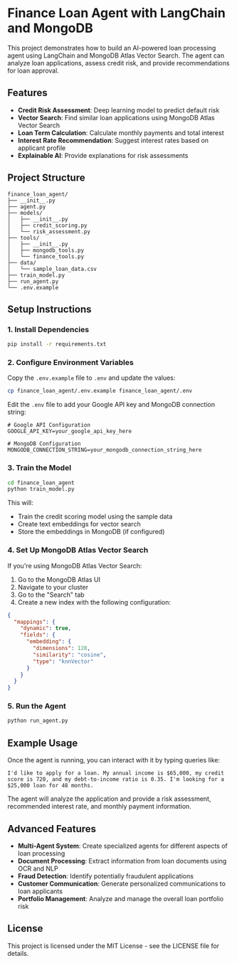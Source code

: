 # Finance Loan Agent with LangChain and MongoDB

This project demonstrates how to build an AI-powered loan processing agent using LangChain and MongoDB Atlas Vector Search. The agent can analyze loan applications, assess credit risk, and provide recommendations for loan approval.

## Features

- **Credit Risk Assessment**: Deep learning model to predict default risk
- **Vector Search**: Find similar loan applications using MongoDB Atlas Vector Search
- **Loan Term Calculation**: Calculate monthly payments and total interest
- **Interest Rate Recommendation**: Suggest interest rates based on applicant profile
- **Explainable AI**: Provide explanations for risk assessments

## Project Structure

```
finance_loan_agent/
├── __init__.py
├── agent.py
├── models/
│   ├── __init__.py
│   ├── credit_scoring.py
│   └── risk_assessment.py
├── tools/
│   ├── __init__.py
│   ├── mongodb_tools.py
│   └── finance_tools.py
├── data/
│   └── sample_loan_data.csv
├── train_model.py
├── run_agent.py
└── .env.example
```

## Setup Instructions

### 1. Install Dependencies

```bash
pip install -r requirements.txt
```

### 2. Configure Environment Variables

Copy the `.env.example` file to `.env` and update the values:

```bash
cp finance_loan_agent/.env.example finance_loan_agent/.env
```

Edit the `.env` file to add your Google API key and MongoDB connection string:

```
# Google API Configuration
GOOGLE_API_KEY=your_google_api_key_here

# MongoDB Configuration
MONGODB_CONNECTION_STRING=your_mongodb_connection_string_here
```

### 3. Train the Model

```bash
cd finance_loan_agent
python train_model.py
```

This will:
- Train the credit scoring model using the sample data
- Create text embeddings for vector search
- Store the embeddings in MongoDB (if configured)

### 4. Set Up MongoDB Atlas Vector Search

If you're using MongoDB Atlas Vector Search:

1. Go to the MongoDB Atlas UI
2. Navigate to your cluster
3. Go to the "Search" tab
4. Create a new index with the following configuration:

```json
{
  "mappings": {
    "dynamic": true,
    "fields": {
      "embedding": {
        "dimensions": 128,
        "similarity": "cosine",
        "type": "knnVector"
      }
    }
  }
}
```

### 5. Run the Agent

```bash
python run_agent.py
```

## Example Usage

Once the agent is running, you can interact with it by typing queries like:

```
I'd like to apply for a loan. My annual income is $65,000, my credit score is 720, and my debt-to-income ratio is 0.35. I'm looking for a $25,000 loan for 48 months.
```

The agent will analyze the application and provide a risk assessment, recommended interest rate, and monthly payment information.

## Advanced Features

- **Multi-Agent System**: Create specialized agents for different aspects of loan processing
- **Document Processing**: Extract information from loan documents using OCR and NLP
- **Fraud Detection**: Identify potentially fraudulent applications
- **Customer Communication**: Generate personalized communications to loan applicants
- **Portfolio Management**: Analyze and manage the overall loan portfolio risk

## License

This project is licensed under the MIT License - see the LICENSE file for details.

